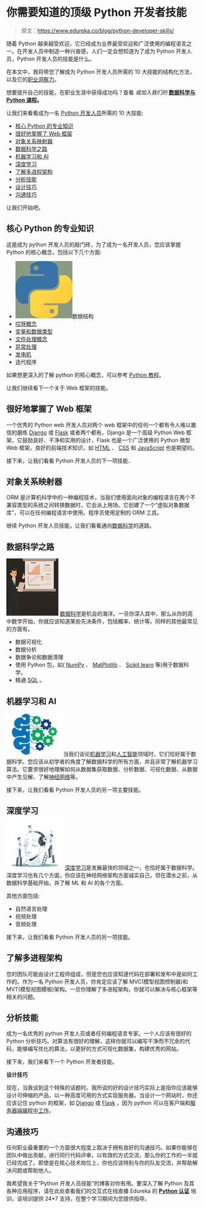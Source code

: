 # 你需要知道的顶级 Python 开发者技能

> 原文：<https://www.edureka.co/blog/python-developer-skills/>

随着 Python 越来越受欢迎，它已经成为业界最受欢迎和广泛使用的编程语言之一。在开发人员中制造一种兴奋感，人们一定会想知道为了成为 Python 开发人员，Python 开发人员的技能是什么。

在本文中，我将带您了解成为 Python 开发人员所需的 10 大技能的结构化方法，以及它的[职业洞察力](https://www.edureka.co/blog/python-career-opportunities-your-guide-to-a-career-in-python-programming)。

想要提升自己的技能，在职业生涯中获得成功吗？查看 *或加入我们的* **[数据科学与 Python 课程](https://www.edureka.co/data-science-python-certification-course)。**

让我们来看看成为一名 [Python 开发人员](https://www.edureka.co/blog/how-to-become-a-python-developer/)所需的 10 大技能:

*   [核心 Python 的专业知识](#Expertise)
*   [很好地掌握了 Web 框架](#Grasp)
*   [对象关系映射器](#OR)
*   [数据科学之路](#Data)
*   [机器学习和 AI](#ML)
*   [深度学习](#Deep)
*   [了解多进程架构](#MVC)
*   [分析技能](#Analytical)
*   [设计技巧](#Design)
*   [沟通技巧](#Communication)

让我们开始吧。

## **核心 Python 的专业知识**

这是成为 python 开发人员的敲门砖，为了成为一名开发人员，您应该掌握 Python 的核心概念，包括以下几个方面:

*   ![Python- Python Dveloper Skills-Edureka](img/ded5b90aec0e06943fc092d61b0ef7b5.png)数据结构
*   [哎呀概念](https://www.edureka.co/blog/object-oriented-programming-python/)
*   [变量和数据类型](https://www.edureka.co/blog/variables-and-data-types-in-python/)
*   [文件处理概念](https://www.edureka.co/blog/file-handling-in-python/)
*   [异常处理](https://www.edureka.co/blog/exceptions-in-python/)
*   [发电机](https://www.edureka.co/blog/generators-in-python/)
*   迭代程序

如果想更深入的了解 python 的核心概念，可以参考 [Python 教程](https://www.edureka.co/blog/python-programming-language)。

让我们继续看下一个关于 Web 框架的技能。

## **很好地掌握了 Web 框架**

一个优秀的 Python web 开发人员对两个 web 框架中的任何一个都有令人难以置信的磨练 [Django](https://www.edureka.co/blog/django-tutorial/) 或 [Flask](https://www.youtube.com/watch?v=lj4I_CvBnt0) 或者两个都有。Django 是一个高级 Python Web 框架，它鼓励良好、干净和实用的设计，Flask 也是一个广泛使用的 Python 微型 Web 框架。良好的前端技术知识，如 [HTML](https://www.edureka.co/blog/what-is-html/) 、 [CSS](https://www.edureka.co/blog/what-is-css/) 和 [JavaScript](https://www.edureka.co/blog/what-is-javascript/) 也是期望的。

接下来，让我们看看 Python 开发人员的下一项技能..

## **对象关系映射器**

ORM 是计算机科学中的一种编程技术，当我们使用面向对象的编程语言在两个不兼容类型的系统之间转换数据时，它会派上用场。它创建了一个“虚拟对象数据库”，可以在任何编程语言中使用。程序员使用定制的 ORM 工具。

继续 Python 开发人员技能，让我们看看通向[数据科学](https://www.edureka.co/blog/learn-python-for-data-science/)的道路。

## **数据科学之路**

![Data Scientist-Top 10 Python Developer Skills-Edureka](img/d2f02ba0ec7d3a6f611fa2459ed3f9e4.png)  [数据科学](https://www.edureka.co/blog/what-is-data-science/)是机会的海洋。一旦你深入其中，那么从你的高中数学开始，你就应该知道某些先决条件，包括概率、统计等。同样的其他最常见的方面有。

*   数据可视化
*   数据分析
*   数据争论和数据清理
*   使用 Python 包，如( [NumPy](https://www.edureka.co/blog/python-numpy-tutorial/) 、 [MatPlotlib](https://www.edureka.co/blog/python-matplotlib-tutorial/) 、 [Scikit learn](https://www.edureka.co/blog/scikit-learn-machine-learning/) 等)用于数据科学。
*   精通 [SQL](https://www.edureka.co/blog/mysql-tutorial/) 。

## **机器学习和 AI**

![Machine Learning - Types Of Artificial Intelligence - Edureka](img/d05dd08bfa494ca9c8c967514d1514f3.png)当我们谈论[机器学习](https://www.edureka.co/blog/machine-learning-tutorial/)和[人工智能](https://www.edureka.co/blog/artificial-intelligence-with-python/)领域时，它们恰好属于数据科学。您应该从初学者的角度了解数据科学的所有方面，并且非常了解机器学习算法。它要求很好地理解如何从数据集获取数据、分析数据、可视化数据、从数据中产生见解、了解[神经网络](https://www.edureka.co/blog/neural-network-tutorial/)等。

接下来，让我们看看 Python 开发人员的另一项主要技能。

## **深度学习**

![Deep Learning - What Is A Neural Network - Edureka](img/19e9a218228ffded1ee07cc4ffdd22c4.png) [深度学习](https://www.edureka.co/blog/what-is-deep-learning)是发展最快的领域之一，也恰好属于数据科学。深度学习也有几个方面，你应该在神经网络架构方面诚实自己，但在潜水之前，从数据科学基础开始，并了解 ML 和 AI 的各个方面。

其他方面包括:

*   自然语言处理
*   视频处理
*   音频处理

接下来，让我们看看 Python 开发人员的另一项技能。

## **了解多进程架构**

您的团队可能由设计工程师组成，但是您也应该知道代码在部署和发布中是如何工作的。作为一名 Python 开发人员，你肯定应该了解 MVC(模型视图控制器)和 MVT(模型视图模板)架构。一旦你理解了多进程架构，你就可以解决与核心框架等相关的问题。

## **分析技能**

成为一名优秀的 python 开发人员或者任何编程语言专家。一个人应该有很好的 Python 分析技巧。对算法有很好的理解，这样你就可以编写干净而不冗余的代码，能够编写优化的算法，以更好的方式可视化数据集，构建优秀的网站。

接下来，我们来看下一个 Python 开发者技能。

**设计技巧**

现在，当我谈到这个特殊的话题时。我所说的好的设计技巧实际上是指你应该能够设计可伸缩的产品，以一种高度可用的方式实现服务器。当设计一个网站时，你还应该记住 python 的框架，如 [Django](https://www.edureka.co/blog/django-tutorial/) 或 [Flask](https://www.youtube.com/watch?v=lj4I_CvBnt0) ，因为 python 可以在客户端和[服务器端编程中工作](https://www.edureka.co/blog/socket-programming-python/#socketmodule)。

## **沟通技巧**

任何职业最重要的一个方面很大程度上取决于拥有良好的沟通技巧。如果你能够在团队中做出贡献，进行同行代码评审，以有效的方式交流，那么你的工作的一半就已经完成了。即使是在核心技术岗位上，你也应该特别与你的队友交流，并帮助解决问题或帮助他人。

我希望我关于“Python 开发人员技能”的博客对你有用。要深入了解 Python 及其各种应用程序，请在此处查看我们的交互式在线直播 Edureka 的 **[Python 认证](https://www.edureka.co/python-programming-certification-training)** 培训，该培训提供 24*7 支持，在整个学习期间为您提供指导。